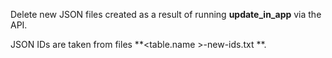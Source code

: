 Delete new JSON files created as a result of running **update_in_app** via the API.

JSON IDs are taken from files **<table.name >-new-ids.txt **.
